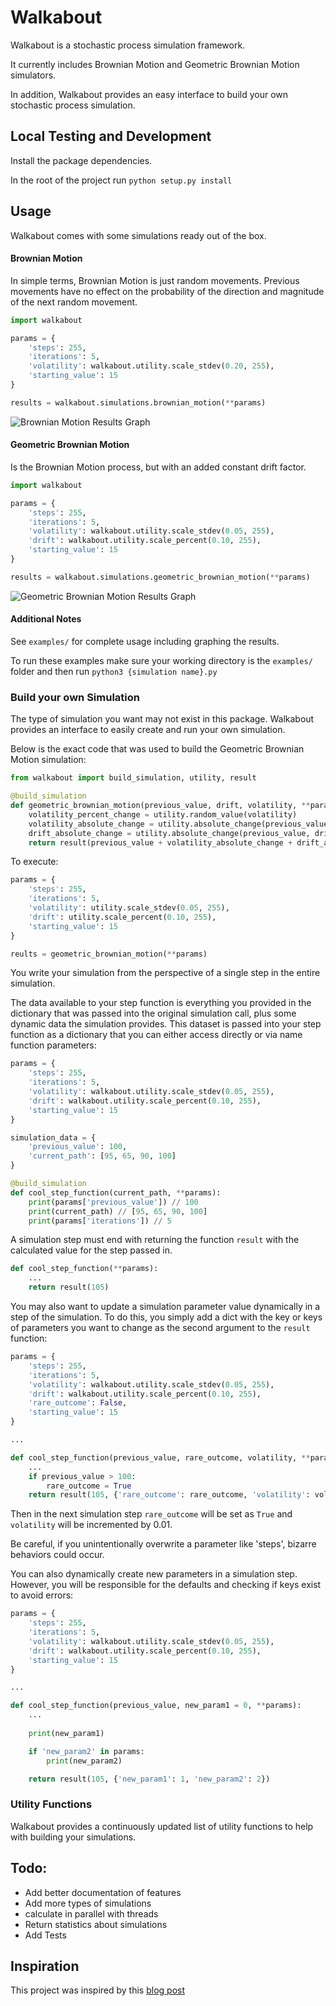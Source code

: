 # Walkabout #

Walkabout is a stochastic process simulation framework.

It currently includes Brownian Motion and Geometric Brownian Motion simulators.

In addition, Walkabout provides an easy interface to build your own stochastic process simulation.

## Local Testing and Development

Install the package dependencies.

In the root of the project run `python setup.py install`

## Usage

Walkabout comes with some simulations ready out of the box.

#### Brownian Motion ####

In simple terms, Brownian Motion is just random movements. Previous movements have no effect on the probability of the direction and magnitude of the next random movement.

```python
import walkabout

params = {
    'steps': 255,
    'iterations': 5,
    'volatility': walkabout.utility.scale_stdev(0.20, 255),
    'starting_value': 15
}

results = walkabout.simulations.brownian_motion(**params)
```
![Brownian Motion Results Graph](https://raw.githubusercontent.com/Mikejonesab12/walkabout/master/examples/images/brownian-motion-results.png)

#### Geometric Brownian Motion ####

Is the Brownian Motion process, but with an added constant drift factor.

```python
import walkabout

params = {
    'steps': 255,
    'iterations': 5,
    'volatility': walkabout.utility.scale_stdev(0.05, 255),
    'drift': walkabout.utility.scale_percent(0.10, 255),
    'starting_value': 15
}

results = walkabout.simulations.geometric_brownian_motion(**params)
```

![Geometric Brownian Motion Results Graph](https://raw.githubusercontent.com/Mikejonesab12/walkabout/master/examples/images/geometric-brownian-motion-results.png)

#### Additional Notes ####

See `examples/` for complete usage including graphing the results.

To run these examples make sure your working directory is the `examples/` folder and then run `python3 {simulation name}.py` 

### Build your own Simulation

The type of simulation you want may not exist in this package. Walkabout provides an interface to easily create and run your own simulation.

Below is the exact code that was used to build the Geometric Brownian Motion simulation:

```python
from walkabout import build_simulation, utility, result

@build_simulation
def geometric_brownian_motion(previous_value, drift, volatility, **params):
    volatility_percent_change = utility.random_value(volatility)
    volatility_absolute_change = utility.absolute_change(previous_value, volatility_percent_change)
    drift_absolute_change = utility.absolute_change(previous_value, drift)
    return result(previous_value + volatility_absolute_change + drift_absolute_change)
```

To execute:

```python
params = {
    'steps': 255,
    'iterations': 5,
    'volatility': utility.scale_stdev(0.05, 255),
    'drift': utility.scale_percent(0.10, 255),
    'starting_value': 15
}

reults = geometric_brownian_motion(**params)
```

You write your simulation from the perspective of a single step in the entire simulation.

The data available to your step function is everything you provided in the dictionary that was passed into the original simulation call, plus some dynamic data the simulation provides. This dataset is passed into your step function as a dictionary that you can either access directly or via name function parameters:

```python
params = {
    'steps': 255,
    'iterations': 5,
    'volatility': walkabout.utility.scale_stdev(0.05, 255),
    'drift': walkabout.utility.scale_percent(0.10, 255),
    'starting_value': 15
}

simulation_data = {
    'previous_value': 100,
    'current_path': [95, 65, 90, 100]
}

@build_simulation
def cool_step_function(current_path, **params):
    print(params['previous_value']) // 100
    print(current_path) // [95, 65, 90, 100]
    print(params['iterations']) // 5
```

A simulation step must end with returning the function `result` with the calculated value for the step passed in.

```python
def cool_step_function(**params):
    ...
    return result(105)
```

You may also want to update a simulation parameter value dynamically in a step of the simulation. To do this, you simply add a dict with the key or keys of parameters you want to change as the second argument to the `result` function:

```python
params = {
    'steps': 255,
    'iterations': 5,
    'volatility': walkabout.utility.scale_stdev(0.05, 255),
    'drift': walkabout.utility.scale_percent(0.10, 255),
    'rare_outcome': False,
    'starting_value': 15
}

...

def cool_step_function(previous_value, rare_outcome, volatility, **params):
    ...
    if previous_value > 100:
        rare_outcome = True
    return result(105, {'rare_outcome': rare_outcome, 'volatility': volatility + 0.01})
```

Then in the next simulation step `rare_outcome` will be set as `True` and `volatility` will be incremented by 0.01.

Be careful, if you unintentionally overwrite a parameter like 'steps', bizarre behaviors could occur.

You can also dynamically create new parameters in a simulation step. However, you will be responsible for the defaults and checking if keys exist to avoid errors:

```python
params = {
    'steps': 255,
    'iterations': 5,
    'volatility': walkabout.utility.scale_stdev(0.05, 255),
    'drift': walkabout.utility.scale_percent(0.10, 255),
    'starting_value': 15
}

...

def cool_step_function(previous_value, new_param1 = 0, **params):
    ...
    
    print(new_param1)

    if 'new_param2' in params:
        print(new_param2)

    return result(105, {'new_param1': 1, 'new_param2': 2})
```

### Utility Functions

Walkabout provides a continuously updated list of utility functions to help with building your simulations.



## Todo:

* Add better documentation of features
* Add more types of simulations
* calculate in parallel with threads
* Return statistics about simulations
* Add Tests

## Inspiration

This project was inspired by this [blog post](http://www.turingfinance.com/random-walks-down-wall-street-stochastic-processes-in-python/)